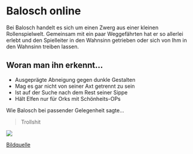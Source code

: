 # Balosch online

Bei Balosch handelt es sich um einen Zwerg aus einer kleinen Rollenspielwelt. Gemeinsam mit ein paar Weggefährten hat er so allerlei erlebt und den Spielleiter in den Wahnsinn getrieben oder sich von Ihm in den Wahnsinn treiben lassen.

## Woran man ihn erkennt...

* Ausgeprägte Abneigung gegen dunkle Gestalten
* Mag es gar nicht von seiner Axt getrennt zu sein
* Ist auf der Suche nach dem Rest seiner Sippe
* Hält Elfen nur für Orks mit Schönheits-OPs

Wie Balosch bei passender Gelegenheit sagte...

> Trollshit

<img src="https://upload.wikimedia.org/wikipedia/commons/thumb/4/42/Battle_axe_medieval.svg/500px-Battle_axe_medieval.svg.png"/>

[Bildquelle](https://commons.wikimedia.org/wiki/File:Battle_axe_medieval.svg)

